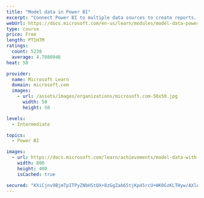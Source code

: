 ```yaml
---
title: "Model data in Power BI"
excerpt: "Connect Power BI to multiple data sources to create reports. Define the relationship between your data sources."
webUrl: https://docs.microsoft.com/en-us/learn/modules/model-data-power-bi/
type: course
price: Free
length: PT1H7M
ratings:
  count: 5238
  average: 4.7080946
heat: 58

provider:
  name: Microsoft Learn
  domain: microsoft.com
  images:
    - url: /assets/images/organizations/microsoft.com-50x50.jpg
      width: 50
      height: 50

levels:
  - Intermediate

topics:
  - Power BI

images:
  - url: https://docs.microsoft.com/learn/achievements/model-data-with-power-bi-desktop-social.png
    width: 800
    height: 400
    isCached: true

secured: "KXiCjnv9BjmTpITPyZNbHStQX+8zGgZab65tjKp45rcU+WK0GzKLTHyw/AXlAGxuMv+DdnehpiA2LJ5GGdMb/uGLwbZm/uUOAaWBGXvVQapaL1BZilxPNi7cY9VZhoPYKTEAbeW2zDE+AjP5AIb3PKNEKkvEYNvlquQTbT/dWg17Ro0ZDQgh2F91AGxMM8B8zhUM1YXignszkQduvXI1rBJ2QmOmge1YRtuythQD4ube23L5aNGLG60Nz7haZ+RtvCU+ZecM7T8S1RS9wXmGu1CBoe/9dq/dyy5Hx/PA1UWlEXwhpXKIWdDEtbgm7x2acN1aKFz7eF9R+OMpBjfOZoavIc+oCAqVrNqZxtB/hdRpUI3edZwv8Igmq2QGLEWD6LEaLG4a82FmtVgj08rGsiGwzdcxLCdG69r3vduSPnU=;rKqBIQ5C9OtAdgSYIDJ77g=="
---
```


